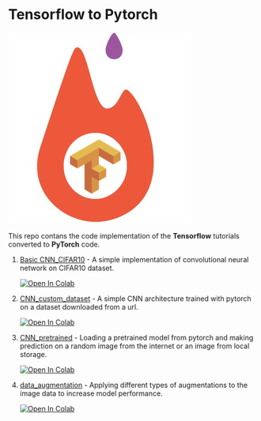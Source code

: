 # Tensorflow to Pytorch

![Image](/images/pytorch_tf.png) 

This repo contans the code implementation of the **Tensorflow** tutorials converted to **PyTorch** code.
   
1. [Basic CNN_CIFAR10](https://github.com/bipinKrishnan/tensorflow_to_pytorch/blob/master/Basic_CNN_CIFAR10.ipynb) - A simple implementation of convolutional neural network on CIFAR10 dataset.  

    [![Open In Colab](https://colab.research.google.com/assets/colab-badge.svg)](https://colab.research.google.com/github/bipinKrishnan/tensorflow_to_pytorch/blob/master/Basic_CNN_CIFAR10.ipynb)
    
2. [CNN_custom_dataset](https://github.com/bipinKrishnan/tensorflow_to_pytorch/blob/master/CNN_custom_dataset.ipynb) - A simple CNN architecture trained with pytorch on a dataset downloaded from a url.

   [![Open In Colab](https://colab.research.google.com/assets/colab-badge.svg)](https://colab.research.google.com/github/bipinKrishnan/tensorflow_to_pytorch/blob/master/CNN_custom_dataset.ipynb)
   
3. [CNN_pretrained](https://github.com/bipinKrishnan/tensorflow_to_pytorch/blob/master/CNN_pretrained.ipynb) - Loading a pretrained model from pytorch and making prediction on a random image from the internet or an image from local storage.

    [![Open In Colab](https://colab.research.google.com/assets/colab-badge.svg)](https://colab.research.google.com/github/bipinKrishnan/tensorflow_to_pytorch/blob/master/CNN_pretrained.ipynb)
    
4. [data_augmentation](https://github.com/bipinKrishnan/tensorflow_to_pytorch/blob/master/data_augmentation.ipynb) - Applying different types of augmentations to the image data to increase model performance.

    [![Open In Colab](https://colab.research.google.com/assets/colab-badge.svg)](https://colab.research.google.com/github/bipinKrishnan/tensorflow_to_pytorch/blob/master/data_augmentation.ipynb)
    
